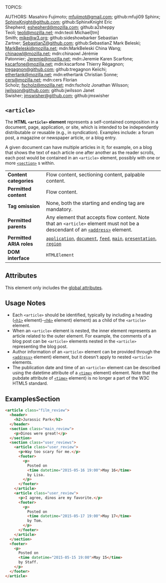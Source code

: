 TOPICS: <article>
AUTHORS: Masahiro Fujimoto; mfujimot@gmail.com; github:mfuji09
         Sphinx; SphinxKnight@github.com; github:SphinxKnight
         Eric Shepherd; eshepherd@mozilla.com; github:a2sheppy
         Teoli; teoli@mozilla.net; mdn:teoli
         Michael[tm] Smith; mike@w3.org; github:sideshowbarker
         Sebastian Zartner; SebastianZ@github.com; github:SebastianZ
         Mark Beleski; MarkBeleski@mozilla.net; mdn:MarkBeleski
         China Wang; chinaowl@mozilla.net; mdn:chinaowl
         Jérémie Patonnier; Jeremie@mozilla.net; mdn:Jeremie
         Karen Scarfone; kscarfone@mozilla.net; mdn:kscarfone
         Thierry Régagnon; tregagnon@github.com; github:tregagnon
         Keiichi; ethertank@mozilla.net; mdn:ethertank
         Christian Sonne; cers@mozilla.net; mdn:cers
         Florian Scholz; fscholz@mozilla.net; mdn:fscholz
         Jonathan Wilsson; jwilsson@github.com; github:jwilsson
         Janet Swisher; jmswisher@github.com; github:jmswisher

# `<article>`

The **HTML `<article>` element** represents a self-contained composition in a document, page,
application, or site, which is intended to be independently distributable or
reusable (e.g., in syndication). Examples include: a forum post,
a magazine or newspaper article, or a blog entry.

A given document can have multiple articles in it; for example, on a blog that shows the text of
each article one after another as the reader scrolls, each post would be contained
in an `<article>` element, possibly with one or more [`<section>`](/en/webfrontend/<section>) s within.

|  |  |
| :-- | :-- |
| **Content categories** | Flow content, sectioning content, palpable content. |
| **Permitted content** | Flow content. |
| **Tag omission** | None, both the starting and ending tag are mandatory.
| **Permitted parents** | Any element that accepts flow content. Note that an `<article>` element must not be a descendant of an [`<address>`](/en/webfrontend/<address>) element.
| **Permitted ARIA roles** | [`application`](https://w3c.github.io/aria/#application), [`document`](https://w3c.github.io/aria/#document), [`feed`](https://w3c.github.io/aria/#feed), [`main`](https://w3c.github.io/aria/#main), [`presentation`](https://w3c.github.io/aria/#presentation), [`region`](https://w3c.github.io/aria/#region)
| **DOM interface** | `HTMLElement` |

## Attributes

This element only includes the [global attributes](https://wiki.developer.mozilla.org/en-US/docs/HTML/Global_attributes).

## Usage Notes

- Each `<article>` should be identified, typically by including a heading
([`<h1>`](/en/webfrontend/<h1>) element)-[`<h6>`](/en/webfrontend/<h6>) element) element)
as a child of the `<article>` element.
- When an `<article>` element is nested, the inner element represents an article related to the
outer element. For example, the comments of a blog post can be `<article>`
elements nested in the `<article>` representing the blog post.
- Author information of an `<article>` element can be provided through the
[`<address>`](/en/webfrontend/<address>) element) element,
but it doesn't apply to nested `<article>` elements.
- The publication date and time of an `<article>` element can be described using the datetime
attribute of a [`<time>`](/en/webfrontend/<time>) element) element. Note that the pubdate attribute
of [`<time>`](/en/webfrontend/<time>) element)
is no longer a part of the W3C HTML5 standard.

## ExamplesSection

```html
<article class="film_review">
  <header>
    <h2>Jurassic Park</h2>
  </header>
  <section class="main_review">
    <p>Dinos were great!</p>
  </section>
  <section class="user_reviews">
    <article class="user_review">
      <p>Way too scary for me.</p>
      <footer>
        <p>
          Posted on
          <time datetime="2015-05-16 19:00">May 16</time>
          by Lisa.
        </p>
      </footer>
    </article>
    <article class="user_review">
      <p>I agree, dinos are my favorite.</p>
      <footer>
        <p>
          Posted on
          <time datetime="2015-05-17 19:00">May 17</time>
          by Tom.
        </p>
      </footer>
    </article>
  </section>
  <footer>
    <p>
      Posted on
      <time datetime="2015-05-15 19:00">May 15</time>
      by Staff.
    </p>
  </footer>
</article>
```
